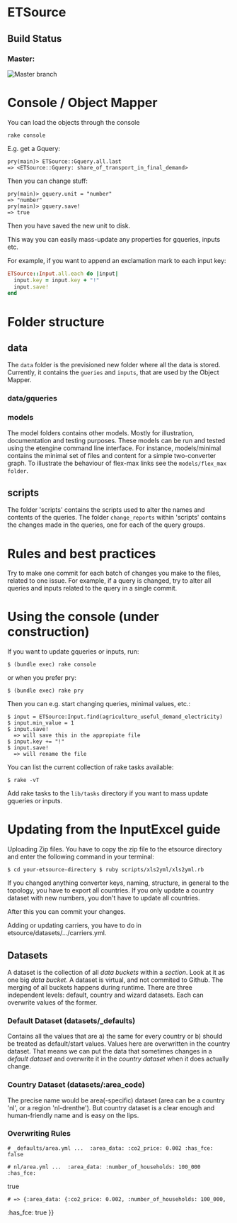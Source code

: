 # ETSource

## Build Status

### Master:
![Master branch](https://semaphoreapp.com/api/v1/projects/63d00abb0b002bb34bdbe9602aee85a2a0d42f56/25174/badge.png)

# Console / Object Mapper

You can load the objects through the console

    rake console

E.g. get a Gquery:

    pry(main)> ETSource::Gquery.all.last
    => <ETSource::Gquery: share_of_transport_in_final_demand>

Then you can change stuff:

    pry(main)> gquery.unit = "number"
    => "number"
    pry(main)> gquery.save!
    => true

Then you have saved the new unit to disk.

This way you can easily mass-update any properties for gqueries, inputs etc.

For example, if you want to append an exclamation mark to each input key:

```ruby
ETSource::Input.all.each do |input|
  input.key = input.key + "!"
  input.save!
end
```

# Folder structure

## data

The `data` folder is the previsioned new folder where all the data is stored.
Currently, it contains the `gueries` and `inputs`, that are used by the
Object Mapper.

### data/gqueries

### models

The model folders contains other models. Mostly for illustration, documentation
and testing purposes. These models can be run and tested using the etengine
command line interface. For instance, models/minimal contains the minimal set
of files and content for a simple two-converter graph. To illustrate the
behaviour of flex-max links see the `models/flex_max folder`.

## scripts

The folder 'scripts' contains the scripts used to alter the
names and contents of the queries.  The folder `change_reports` within
'scripts' contains the changes made in the queries, one for each of the query
groups.

# Rules and best practices

Try to make one commit for each batch of changes you make to the files, related
to one issue.  For example, if a query is changed, try to alter all queries and
inputs related to the query in a single commit.

# Using the console (under construction)

If you want to update gqueries or inputs, run:

    $ (bundle exec) rake console

or when you prefer pry:

    $ (bundle exec) rake pry

Then you can e.g. start changing queries, minimal values, etc.:

    $ input = ETSource:Input.find(agriculture_useful_demand_electricity)
    $ input.min_value = 1
    $ input.save!
      => will save this in the appropiate file
    $ input.key += "!"
    $ input.save!
      => will rename the file

You can list the current collection of rake tasks available:

    $ rake -vT

Add rake tasks to the `lib/tasks` directory if you want to mass update
gqueries or inputs.


# Updating from the InputExcel guide

Uploading Zip files. You have to copy the zip file to the etsource directory
and enter the following command in your terminal:

    $ cd your-etsource-directory $ ruby scripts/xls2yml/xls2yml.rb

If you changed anything converter keys, naming, structure, in general to the
topology, you have to export all countries. If you only update a country
dataset with new numbers, you don't have to update all countries.

After this you can commit your changes.

Adding or updating carriers, you have to do in
etsource/datasets/.../carriers.yml.

## Datasets

A dataset is the collection of all _data buckets_ within a _section_. Look at
it as one big _data bucket_. A dataset is virtual, and not commited to Github.
The merging of all buckets happens during runtime. There are three independent
levels: default, country and wizard datasets. Each can overwrite values of the
former.

### Default Dataset (datasets/_defaults)

Contains all the values that are a) the same for every country or b) should be
treated as default/start values. Values here are overwritten in the country
dataset. That means we can put the data that sometimes changes in a _default
dataset_ and overwrite it in the _country dataset_ when it does actually
change.

### Country Dataset (datasets/:area_code)

The precise name would be area(-specific) dataset (area can be a country 'nl',
or a region 'nl-drenthe'). But country dataset is a clear enough and
human-friendly name and is easy on the lips.

### Overwriting Rules

    # _defaults/area.yml ...  :area_data: :co2_price: 0.002 :has_fce: false

    # nl/area.yml ...  :area_data: :number_of_households: 100_000 :has_fce:
true

    # => {:area_data: {:co2_price: 0.002, :number_of_households: 100_000,
:has_fce: true }}
